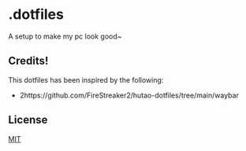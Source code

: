 # .dotfiles
A setup to make my pc look good~

## Credits!

This dotfiles has been inspired by the following:
* 2https://github.com/FireStreaker2/hutao-dotfiles/tree/main/waybar

## License

[MIT](https://github.com/lineb/.dotfiles/blob/main/LICENSE)
